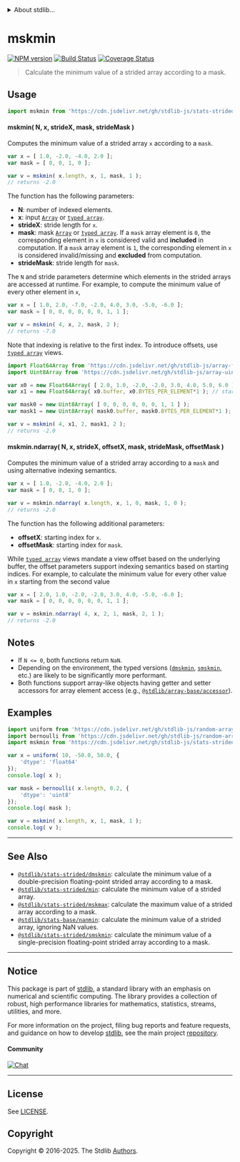<!--

@license Apache-2.0

Copyright (c) 2020 The Stdlib Authors.

Licensed under the Apache License, Version 2.0 (the "License");
you may not use this file except in compliance with the License.
You may obtain a copy of the License at

   http://www.apache.org/licenses/LICENSE-2.0

Unless required by applicable law or agreed to in writing, software
distributed under the License is distributed on an "AS IS" BASIS,
WITHOUT WARRANTIES OR CONDITIONS OF ANY KIND, either express or implied.
See the License for the specific language governing permissions and
limitations under the License.

-->


<details>
  <summary>
    About stdlib...
  </summary>
  <p>We believe in a future in which the web is a preferred environment for numerical computation. To help realize this future, we've built stdlib. stdlib is a standard library, with an emphasis on numerical and scientific computation, written in JavaScript (and C) for execution in browsers and in Node.js.</p>
  <p>The library is fully decomposable, being architected in such a way that you can swap out and mix and match APIs and functionality to cater to your exact preferences and use cases.</p>
  <p>When you use stdlib, you can be absolutely certain that you are using the most thorough, rigorous, well-written, studied, documented, tested, measured, and high-quality code out there.</p>
  <p>To join us in bringing numerical computing to the web, get started by checking us out on <a href="https://github.com/stdlib-js/stdlib">GitHub</a>, and please consider <a href="https://opencollective.com/stdlib">financially supporting stdlib</a>. We greatly appreciate your continued support!</p>
</details>

# mskmin

[![NPM version][npm-image]][npm-url] [![Build Status][test-image]][test-url] [![Coverage Status][coverage-image]][coverage-url] <!-- [![dependencies][dependencies-image]][dependencies-url] -->

> Calculate the minimum value of a strided array according to a mask.

<section class="intro">

</section>

<!-- /.intro -->



<section class="usage">

## Usage

```javascript
import mskmin from 'https://cdn.jsdelivr.net/gh/stdlib-js/stats-strided-mskmin@deno/mod.js';
```

#### mskmin( N, x, strideX, mask, strideMask )

Computes the minimum value of a strided array `x` according to a `mask`.

```javascript
var x = [ 1.0, -2.0, -4.0, 2.0 ];
var mask = [ 0, 0, 1, 0 ];

var v = mskmin( x.length, x, 1, mask, 1 );
// returns -2.0
```

The function has the following parameters:

-   **N**: number of indexed elements.
-   **x**: input [`Array`][mdn-array] or [`typed array`][mdn-typed-array].
-   **strideX**: stride length for `x`.
-   **mask**: mask [`Array`][mdn-array] or [`typed array`][mdn-typed-array]. If a `mask` array element is `0`, the corresponding element in `x` is considered valid and **included** in computation. If a `mask` array element is `1`, the corresponding element in `x` is considered invalid/missing and **excluded** from computation.
-   **strideMask**: stride length for `mask`.

The `N` and stride parameters determine which elements in the strided arrays are accessed at runtime. For example, to compute the minimum value of every other element in `x`,

```javascript
var x = [ 1.0, 2.0, -7.0, -2.0, 4.0, 3.0, -5.0, -6.0 ];
var mask = [ 0, 0, 0, 0, 0, 0, 1, 1 ];

var v = mskmin( 4, x, 2, mask, 2 );
// returns -7.0
```

Note that indexing is relative to the first index. To introduce offsets, use [`typed array`][mdn-typed-array] views.

<!-- eslint-disable stdlib/capitalized-comments -->

```javascript
import Float64Array from 'https://cdn.jsdelivr.net/gh/stdlib-js/array-float64@deno/mod.js';
import Uint8Array from 'https://cdn.jsdelivr.net/gh/stdlib-js/array-uint8@deno/mod.js';

var x0 = new Float64Array( [ 2.0, 1.0, -2.0, -2.0, 3.0, 4.0, 5.0, 6.0 ] );
var x1 = new Float64Array( x0.buffer, x0.BYTES_PER_ELEMENT*1 ); // start at 2nd element

var mask0 = new Uint8Array( [ 0, 0, 0, 0, 0, 0, 1, 1 ] );
var mask1 = new Uint8Array( mask0.buffer, mask0.BYTES_PER_ELEMENT*1 ); // start at 2nd element

var v = mskmin( 4, x1, 2, mask1, 2 );
// returns -2.0
```

#### mskmin.ndarray( N, x, strideX, offsetX, mask, strideMask, offsetMask )

Computes the minimum value of a strided array according to a `mask` and using alternative indexing semantics.

```javascript
var x = [ 1.0, -2.0, -4.0, 2.0 ];
var mask = [ 0, 0, 1, 0 ];

var v = mskmin.ndarray( x.length, x, 1, 0, mask, 1, 0 );
// returns -2.0
```

The function has the following additional parameters:

-   **offsetX**: starting index for `x`.
-   **offsetMask**: starting index for `mask`.

While [`typed array`][mdn-typed-array] views mandate a view offset based on the underlying buffer, the offset parameters support indexing semantics based on starting indices. For example, to calculate the minimum value for every other value in `x` starting from the second value

```javascript
var x = [ 2.0, 1.0, -2.0, -2.0, 3.0, 4.0, -5.0, -6.0 ];
var mask = [ 0, 0, 0, 0, 0, 0, 1, 1 ];

var v = mskmin.ndarray( 4, x, 2, 1, mask, 2, 1 );
// returns -2.0
```

</section>

<!-- /.usage -->

<section class="notes">

## Notes

-   If `N <= 0`, both functions return `NaN`.
-   Depending on the environment, the typed versions ([`dmskmin`][@stdlib/stats/strided/dmskmin], [`smskmin`][@stdlib/stats/strided/smskmin], etc.) are likely to be significantly more performant.
-   Both functions support array-like objects having getter and setter accessors for array element access (e.g., [`@stdlib/array-base/accessor`][@stdlib/array/base/accessor]).

</section>

<!-- /.notes -->

<section class="examples">

## Examples

<!-- eslint no-undef: "error" -->

```javascript
import uniform from 'https://cdn.jsdelivr.net/gh/stdlib-js/random-array-uniform@deno/mod.js';
import bernoulli from 'https://cdn.jsdelivr.net/gh/stdlib-js/random-array-bernoulli@deno/mod.js';
import mskmin from 'https://cdn.jsdelivr.net/gh/stdlib-js/stats-strided-mskmin@deno/mod.js';

var x = uniform( 10, -50.0, 50.0, {
    'dtype': 'float64'
});
console.log( x );

var mask = bernoulli( x.length, 0.2, {
    'dtype': 'uint8'
});
console.log( mask );

var v = mskmin( x.length, x, 1, mask, 1 );
console.log( v );
```

</section>

<!-- /.examples -->

<!-- Section for related `stdlib` packages. Do not manually edit this section, as it is automatically populated. -->

<section class="related">

* * *

## See Also

-   <span class="package-name">[`@stdlib/stats-strided/dmskmin`][@stdlib/stats/strided/dmskmin]</span><span class="delimiter">: </span><span class="description">calculate the minimum value of a double-precision floating-point strided array according to a mask.</span>
-   <span class="package-name">[`@stdlib/stats-strided/min`][@stdlib/stats/strided/min]</span><span class="delimiter">: </span><span class="description">calculate the minimum value of a strided array.</span>
-   <span class="package-name">[`@stdlib/stats-strided/mskmax`][@stdlib/stats/strided/mskmax]</span><span class="delimiter">: </span><span class="description">calculate the maximum value of a strided array according to a mask.</span>
-   <span class="package-name">[`@stdlib/stats-base/nanmin`][@stdlib/stats/base/nanmin]</span><span class="delimiter">: </span><span class="description">calculate the minimum value of a strided array, ignoring NaN values.</span>
-   <span class="package-name">[`@stdlib/stats-strided/smskmin`][@stdlib/stats/strided/smskmin]</span><span class="delimiter">: </span><span class="description">calculate the minimum value of a single-precision floating-point strided array according to a mask.</span>

</section>

<!-- /.related -->

<!-- Section for all links. Make sure to keep an empty line after the `section` element and another before the `/section` close. -->


<section class="main-repo" >

* * *

## Notice

This package is part of [stdlib][stdlib], a standard library with an emphasis on numerical and scientific computing. The library provides a collection of robust, high performance libraries for mathematics, statistics, streams, utilities, and more.

For more information on the project, filing bug reports and feature requests, and guidance on how to develop [stdlib][stdlib], see the main project [repository][stdlib].

#### Community

[![Chat][chat-image]][chat-url]

---

## License

See [LICENSE][stdlib-license].


## Copyright

Copyright &copy; 2016-2025. The Stdlib [Authors][stdlib-authors].

</section>

<!-- /.stdlib -->

<!-- Section for all links. Make sure to keep an empty line after the `section` element and another before the `/section` close. -->

<section class="links">

[npm-image]: http://img.shields.io/npm/v/@stdlib/stats-strided-mskmin.svg
[npm-url]: https://npmjs.org/package/@stdlib/stats-strided-mskmin

[test-image]: https://github.com/stdlib-js/stats-strided-mskmin/actions/workflows/test.yml/badge.svg?branch=main
[test-url]: https://github.com/stdlib-js/stats-strided-mskmin/actions/workflows/test.yml?query=branch:main

[coverage-image]: https://img.shields.io/codecov/c/github/stdlib-js/stats-strided-mskmin/main.svg
[coverage-url]: https://codecov.io/github/stdlib-js/stats-strided-mskmin?branch=main

<!--

[dependencies-image]: https://img.shields.io/david/stdlib-js/stats-strided-mskmin.svg
[dependencies-url]: https://david-dm.org/stdlib-js/stats-strided-mskmin/main

-->

[chat-image]: https://img.shields.io/gitter/room/stdlib-js/stdlib.svg
[chat-url]: https://app.gitter.im/#/room/#stdlib-js_stdlib:gitter.im

[stdlib]: https://github.com/stdlib-js/stdlib

[stdlib-authors]: https://github.com/stdlib-js/stdlib/graphs/contributors

[umd]: https://github.com/umdjs/umd
[es-module]: https://developer.mozilla.org/en-US/docs/Web/JavaScript/Guide/Modules

[deno-url]: https://github.com/stdlib-js/stats-strided-mskmin/tree/deno
[deno-readme]: https://github.com/stdlib-js/stats-strided-mskmin/blob/deno/README.md
[umd-url]: https://github.com/stdlib-js/stats-strided-mskmin/tree/umd
[umd-readme]: https://github.com/stdlib-js/stats-strided-mskmin/blob/umd/README.md
[esm-url]: https://github.com/stdlib-js/stats-strided-mskmin/tree/esm
[esm-readme]: https://github.com/stdlib-js/stats-strided-mskmin/blob/esm/README.md
[branches-url]: https://github.com/stdlib-js/stats-strided-mskmin/blob/main/branches.md

[stdlib-license]: https://raw.githubusercontent.com/stdlib-js/stats-strided-mskmin/main/LICENSE

[mdn-array]: https://developer.mozilla.org/en-US/docs/Web/JavaScript/Reference/Global_Objects/Array

[@stdlib/array/base/accessor]: https://github.com/stdlib-js/array-base-accessor/tree/deno

[mdn-typed-array]: https://developer.mozilla.org/en-US/docs/Web/JavaScript/Reference/Global_Objects/TypedArray

<!-- <related-links> -->

[@stdlib/stats/strided/dmskmin]: https://github.com/stdlib-js/stats-strided-dmskmin/tree/deno

[@stdlib/stats/strided/min]: https://github.com/stdlib-js/stats-strided-min/tree/deno

[@stdlib/stats/strided/mskmax]: https://github.com/stdlib-js/stats-strided-mskmax/tree/deno

[@stdlib/stats/base/nanmin]: https://github.com/stdlib-js/stats-base-nanmin/tree/deno

[@stdlib/stats/strided/smskmin]: https://github.com/stdlib-js/stats-strided-smskmin/tree/deno

<!-- </related-links> -->

</section>

<!-- /.links -->
